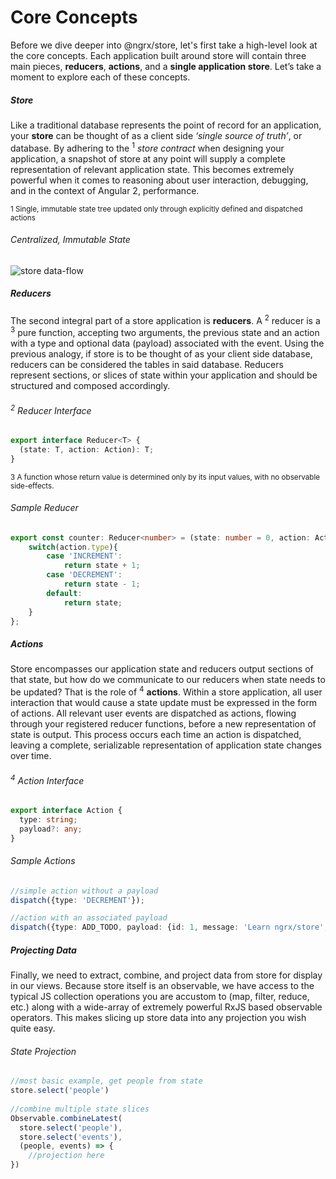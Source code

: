 # Core Concepts
Before we dive deeper into @ngrx/store, let's first take a high-level look at the core concepts. Each application built around store will contain three main pieces, __reducers__, __actions__, and a __single application store__. Let’s take a moment to explore each of these concepts.

##### Store
Like a traditional database represents the point of record for an application, your __store__ can be thought of as a client side _‘single source of truth’_, or database. By adhering to the <sup>1</sup> *store contract* when designing your application, a snapshot of store at any point will supply a complete representation of relevant application state. This becomes extremely powerful when it comes to reasoning about user interaction, debugging, and in the context of Angular 2, performance.

<sup>1 Single, immutable state tree updated only through explicitly defined and dispatched actions</sup>
###### Centralized, Immutable State
![store data-flow](http://imgur.com/zLtnV7p.png)

##### Reducers
The second integral part of a store application is __reducers__. A <sup>2</sup> reducer is a <sup>3</sup> pure function, accepting two arguments, the previous state and an action with a type and optional data (payload) associated with the event. Using the previous analogy, if store is to be thought of as your client side database, reducers can be considered the tables in said database. Reducers represent sections, or slices of state within your application and should be structured and composed accordingly.

###### <sup>2</sup> Reducer Interface
```ts
export interface Reducer<T> {
  (state: T, action: Action): T;
}
```
<sup>3 A function whose return value is determined only by its input values, with no observable side-effects.</sup>

###### Sample Reducer
```ts
export const counter: Reducer<number> = (state: number = 0, action: Action) => {
    switch(action.type){
        case 'INCREMENT':
            return state + 1;
        case 'DECREMENT':
            return state - 1;
        default:
            return state;
    }
};
```


##### Actions
Store encompasses our application state and reducers output sections of that state, but how do we communicate to our reducers when state needs to be updated? That is the role of <sup>4</sup> __actions__. Within a store application, all user interaction that would cause a state update must be expressed in the form of actions. All relevant user events are dispatched as actions, flowing through your registered reducer functions, before a new representation of state is output. This process occurs each time an action is dispatched, leaving a complete, serializable representation of application state changes over time.
###### <sup>4</sup> Action Interface
```ts
export interface Action {
  type: string;
  payload?: any;
}
```
###### Sample Actions
```ts
//simple action without a payload
dispatch({type: 'DECREMENT'});

//action with an associated payload
dispatch({type: ADD_TODO, payload: {id: 1, message: 'Learn ngrx/store', completed: true}})
```
##### Projecting Data
Finally, we need to extract, combine, and project data from store for display in our views. Because store itself is an observable, we have access to the typical JS collection operations you are accustom to (map, filter, reduce, etc.) along with a wide-array of extremely powerful RxJS based observable operators. This makes slicing up store data into any projection you wish quite easy.

###### State Projection
```ts
//most basic example, get people from state
store.select('people')
  
//combine multiple state slices
Observable.combineLatest(
  store.select('people'),
  store.select('events'),
  (people, events) => {
    //projection here
})
```